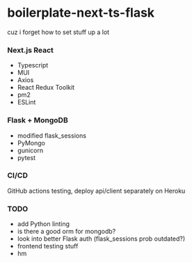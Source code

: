 # boilerplate-next-ts-flask

cuz i forget how to set stuff up a lot

### Next.js React
- Typescript
- MUI
- Axios
- React Redux Toolkit
- pm2
- ESLint

### Flask + MongoDB
- modified flask_sessions
- PyMongo
- gunicorn
- pytest

### CI/CD
GitHub actions testing, deploy api/client separately on Heroku

### TODO
- add Python linting
- is there a good orm for mongodb?
- look into better Flask auth (flask_sessions prob outdated?)
- frontend testing stuff
- hm